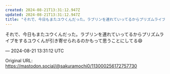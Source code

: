 ```yaml
---
created: 2024-08-21T13:31:12.947Z
updated: 2024-08-21T13:31:12.947Z
title: "それで、今日もまたユウくんだった。ラブリンを連れていってるからプリズムライブをす[...]"
---
```


<p>それで、今日もまたユウくんだった。ラブリンを連れていってるからプリズムライブをするユウくんが引き寄せられるのかもって思うことにしてる😄</p>

&mdash; 2024-08-21 13:31:12 UTC

Original URL: https://mastodon.social/@sakuramochi0/113000256172757730
